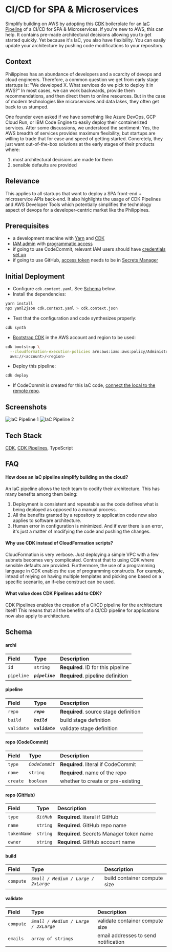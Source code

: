 # CI/CD for SPA & Microservices

Simplify building on AWS by adopting this [CDK](https://docs.aws.amazon.com/cdk/latest/guide/home.html) boilerplate for an [IaC Pipeline](https://searchitoperations.techtarget.com/tip/Building-an-infrastructure-as-code-pipeline-in-the-cloud) of a CI/CD for SPA & Microservices. If you're new to AWS, this can help. It contains pre-made architectural decisions allowing you to get started quickly. Yet because it's IaC, you also have flexibility. You can easily update your architecture by pushing code modifications to your repository. 

## Context

Philippines has an abundance of developers and a scarcity of devops and cloud engineers. Therefore, a common question we get from early stage startups is: "We developed X. What services do we pick to deploy it in AWS?" In most cases, we can work backwards, provide them recommendations, and then direct them to online resources. But in the case of modern technologies like microservices and data lakes, they often get back to us stumped.

One founder even asked if we have something like Azure DevOps, GCP Cloud Run, or IBM Code Engine to easily deploy their containerized services. After some discussions, we understood the sentiment: Yes, the AWS breadth of services provides maximum flexibility; but startups are willing to trade that for ease and speed of getting started. Concretely, they just want out-of-the-box solutions at the early stages of their products where:

1. most architectural decisions are made for them
2. sensible defaults are provided

## Relevance

This applies to all startups that want to deploy a SPA front-end + microservice APIs back-end. It also highlights the usage of CDK Pipelines and AWS Developer Tools which potentially simplifies the technology aspect of devops for a developer-centric market like the Philippines.

## Prerequisites

* a development machine with [Yarn](https://yarnpkg.com/getting-started/install) and [CDK](https://docs.aws.amazon.com/cdk/latest/guide/getting_started.html)
* [IAM admin](https://docs.aws.amazon.com/IAM/latest/UserGuide/getting-started_create-admin-group.html) with [programmatic access](https://docs.aws.amazon.com/IAM/latest/UserGuide/id_users_create.html)
* if going to use CodeCommit, relevant IAM users should have [credentials set up](https://docs.aws.amazon.com/IAM/latest/UserGuide/id_credentials_ssh-keys.html)
* if going to use GitHub, [access token](https://docs.github.com/en/github/authenticating-to-github/keeping-your-account-and-data-secure/creating-a-personal-access-token) needs to be in [Secrets Manager](https://docs.aws.amazon.com/secretsmanager/latest/userguide/tutorials_basic.html)

## Initial Deployment

* Configure `cdk.context.yaml`. See [Schema](#schema) below.
* Install the dependencies:
```bash
yarn install
npx yaml2json cdk.context.yaml > cdk.context.json
```
* Test that the configuration and code synthesizes properly:
```bash
cdk synth
```
* [Bootstrap CDK](https://docs.aws.amazon.com/cdk/latest/guide/bootstrapping.html) in the AWS account and region to be used:
```bash
cdk bootstrap \
  --cloudformation-execution-policies arn:aws:iam::aws:policy/AdministratorAccess \
  aws://<account>/<region>
```
* Deploy this pipeline:
```bash
cdk deploy
```
* If CodeCommit is created for this IaC code, [connect the local to the remote repo](https://docs.aws.amazon.com/codecommit/latest/userguide/how-to-connect.html#how-to-connect-local).

## Screenshots

![IaC Pipeline 1](https://res.cloudinary.com/engr-lynx/image/upload/v1623983025/iac/iac-pipeline-1.png "IaC Pipeline 1")
![IaC Pipeline 2](https://res.cloudinary.com/engr-lynx/image/upload/v1623983025/iac/iac-pipeline-2.png "IaC Pipeline 2")

## Tech Stack

[CDK](https://docs.aws.amazon.com/cdk/latest/guide/home.html), [CDK Pipelines](https://aws.amazon.com/blogs/developer/cdk-pipelines-continuous-delivery-for-aws-cdk-applications/), TypeScript

## FAQ

#### How does an IaC pipeline simplify building on the cloud?

An IaC pipeline allows the tech team to codify their architecture. This has many benefits among them being:
1. Deployment is consistent and repeatable as the code defines what is being deployed as opposed to a manual process.
1. All the benefits granted by a repository to application code now also applies to software architecture.
1. Human error in configuration is minimized. And if ever there is an error, it's just a matter of modifying the code and pushing the changes.

#### Why use CDK instead of CloudFormation scripts?

CloudFormation is very verbose. Just deploying a simple VPC with a few subnets becomes very complicated. Contrast that to using CDK where sensible defaults are provided. Furthermore, the use of a programming language in CDK enables the use of programming constructs. For example, intead of relying on having multiple templates and picking one based on a specific scenariio, an if-else construct can be used.

#### What value does CDK Pipelines add to CDK?

CDK Pipelines enables the creation of a CI/CD pipeline for the architecture itself! This means that all the benefits of a CI/CD pipeline for applications now also apply to architecture.

## Schema

#### archi

| Field | Type | Description |
| :- | :- | :- |
| `id` | `string` | **Required**. ID for this pipeline |
| `pipeline` | **_`pipeline`_** | **Required**. pipeline definition |

#### pipeline

| Field | Type | Description |
| :- | :- | :- |
| `repo` | **_`repo`_** | **Required**. source stage definition |
| `build` | **_`build`_** | build stage definition |
| `validate` | **_`validate`_** | validate stage definition |

#### repo (CodeCommit)

| Field | Type | Description |
| :- | :- | :- |
| `type` | _`CodeCommit`_ | **Required**. literal if CodeCommit |
| `name` | `string` | **Required**. name of the repo |
| `create` | `boolean` | whether to create or pre-existing |

#### repo (GitHub)

| Field | Type | Description |
| :- | :- | :- |
| `type` | _`GitHub`_ | **Required**. literal if GitHub |
| `name` | `string` | **Required**. GitHub repo name |
| `tokenName` | `string` | **Required**. Secrets Manager token name |
| `owner` | `string` | **Required**. GitHub account name |

#### build

| Field | Type | Description |
| :- | :- | :- |
| `compute` | _`Small / Medium / Large / 2xLarge`_ | build container compute size |

#### validate

| Field | Type | Description |
| :- | :- | :- |
| `compute` | _`Small / Medium / Large / 2xLarge`_ | validate container compute size |
| `emails` | `array of strings` | email addresses to send notification |
